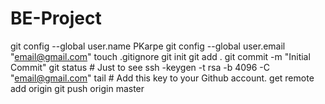 # BE-Project

git config --global user.name PKarpe
git config --global user.email "email@gmail.com"
touch .gitignore
git init
git add .
git commit -m "Initial Commit"
git status # Just to see
ssh -keygen -t rsa -b 4096 -C "email@gmail.com"
tail <path to id_rsa.pub> # Add this key to your Github account.
get remote add origin <ssh url.git>
git push origin master
